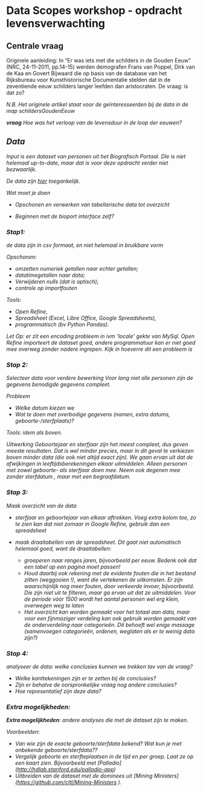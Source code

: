 # Data Scopes workshop - opdracht levensverwachting

## Centrale vraag
Originele aanleiding: In “Er was iets met die schilders in de Gouden Eeuw” (NRC, 24-11-2011, pp.14-15) werden demografen Frans van Poppel, Dirk van de Kaa en Govert Bijwaard die op basis van de database van het Rijksbureau voor Kunsthistorische Documentatie stelden dat in de zeventiende eeuw schilders langer leefden dan aristocraten. De vraag: is dat zo?

<em>N.B. Het originele artikel staat voor de geïnteresseerden bij de data in de map _schildersGoudenEeuw_

**vraag**
Hoe was het verloop van de levensduur in de loop der eeuwen?

## Data
Input is een dataset van personen uit het Biografisch Portaal. DIe is niet helemaal up-to-date, maar dat is voor deze opdracht verder niet bezwaarlijk.

De data zijn <a href="## Opdracht: Bewerken van ruwe data tot een dataset">hier</a> toegankelijk.

_Wat moet je doen_
- Opschonen en verwerken van tabellarische data tot overzicht

- Beginnen met de bioport interface zelf?

### Stap1:
de data zijn in csv formaat, en niet helemaal in bruikbare vorm

_Opschonen:_
+ omzetten numeriek getallen naar echter getallen;
+ datatimegetallen naar data;
+ Verwijderen nulls (dat is optisch);
+ controle op importfouten

_Tools:_
+ Open Refine,
+ Spreadsheet (Excel, Libre Office, Google Spreadsheets),
+ programmatisch (bv Python Pandas).

*Let Op:* er zit een encoding probleem in ivm '_locale_' gekte van MySql. Open Refine importeert de dataset goed, andere programmatuur kan er niet goed mee overweg zonder nadere ingrepen. Kijk in hoeverre dit een probleem is

### Stap 2:
Selecteer data voor verdere bewerking
Voor lang niet alle personen zijn de gegevens benodigde gegevens compleet.

_Probleem_
+ Welke datum kiezen we
+ Wat te doen met overbodige gegevens (namen, extra datums,  geboorte-/sterfplaats)?

_Tools:_ idem als boven.

_Uitwerking_
Geboortejaar en sterfjaar zijn het meest compleet, dus geven meeste resultaten. Dat is wel minder precies, maar in dit geval te verkiezen boven minder data (die ook niet altijd exact zijn). We gaan ervan uit dat de afwijkingen in leeftijdsberekeningen elkaar uitmiddelen. Alleen personen met zowel geboorte- als sterfjaar doen mee. Neem ook degenen mee zonder sterfdatum , maar met een begraafdatum.


### Stap 3:
Maak overzicht van de data

+ sterfjaar en geboortejaar van elkaar aftrekken. Voeg extra kolom toe, zo te zien kan dat niet zomaar in Google Refine, gebruik dan een spreadsheet

+ maak draaitabellen van de spreadsheet. Dit gaat niet automatisch helemaal goed, want de draaitabellen:
  + groeperen naar ranges jaren, bijvoorbeeld per eeuw. Bedenk ook dat een tabel op een pagina moet passen!
  + Houd daarbij ook rekening met de evidente fouten die in het bestand zitten (weggooien !), want die vertekenen de uitkomsten. Er zijn waarschijnlijk nog meer fouten, door verkeerde invoer, bijvoorbeeld. Die zijn niet uit te filteren, maar ga ervan uit dat ze uitmiddelen. Voor de periode vóór 1500 wordt het aantal personen wel erg klein, overwegen weg te laten
  + Het overzicht kan worden gemaakt voor het totaal aan data, maar voor een fijnmaziger verdeling kan ook gebruik worden gemaakt van de onderverdeling naar categorieën. Dit behoeft wel enige massage (samenvoegen categorieën, ordenen, weglaten als er te weinig data zijn?)

### Stap 4:
analyseer de data:
welke conclusies kunnen we trekken tav van de vraag?

+ Welke kanttekeningen zijn er te zetten bij de conclusies?
+ Zijn er behalve de oorspronkelijke vraag nog andere conclusies?
+ Hoe representatief zijn deze data?

### Extra mogelijkheden:

**Extra mogelijkheden**: andere analyses die met de dataset zijn te maken.

Voorbeelden:
- Van wie zijn de exacte geboorte/sterfdata bekend? Wat kun je met onbekende geboorte/sterfdata??
- Vergelijk geboorte en sterfteplaatsen in de tijd en per groep. Laat ze op een kaart zien. Bijvoorbeeld met [Palladio] (http://hdlab.stanford.edu/palladio-app)
- Uitbreiden van de dataset met de dominees uit [Mining Ministers] (https://github.com/cltl/Mining-Ministers ).
